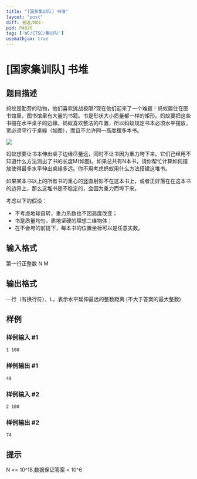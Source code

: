```yaml
---
title: "[国家集训队] 书堆"
layout: "post"
diff: 省选/NOI-
pid: P4820
tag: ['WC/CTSC/集训队']
usemathjax: true
---
```


# [国家集训队] 书堆
## 题目描述

蚂蚁是勤劳的动物，他们喜欢挑战极限?现在他们迎来了一个难题！蚂蚁居住在图书馆里，图书馆里有大量的书籍。书是形状大小质量都一样的矩形。蚂蚁要把这些书摆在水平桌子的边緣。蚂蚁喜欢整洁的布置，所以蚂蚁规定书本必须水平摆放，宽必须平行于桌緣（如图），而且不允许同一高度摆多本书。

![](https://cdn.luogu.com.cn/upload/pic/30575.png)

蚂蚁想要让书本伸出桌子边缘尽量远，同时不让书因为重力垮下来。它们己经用不知道什么方法测出了书的长度M(如图)。如果总共有N本书，请你帮忙计算如何摆放使得最多水平伸出桌缘多远。你不用考虑蚂蚁用什么方法搭建这堆书。

如果某本书以上的所有书的重心的竖直射影不在这本书上，或者正好落在在这本书的边界上，那么这堆书是不稳定的，会因为重力而垮下来。

考虑以下的假设：

- 不考虑地球自转，重力系数也不因高度改变；
- 书是质量均匀，质地坚硬的理想二维物体；
- 在不会垮的前提下，每本书的位置坐标可以是任意实数。
## 输入格式

第一行正整数 N M
## 输出格式

一行（有换行符），L，表示水平延伸最远的整数距离 (不大于答案的最大整数)
## 样例

### 样例输入 #1
```
1 100
```
### 样例输出 #1
```
49
```
### 样例输入 #2
```
2 100
```
### 样例输出 #2
```
74
```
## 提示

 N <= 10^18,数据保证答案 < 10^6
